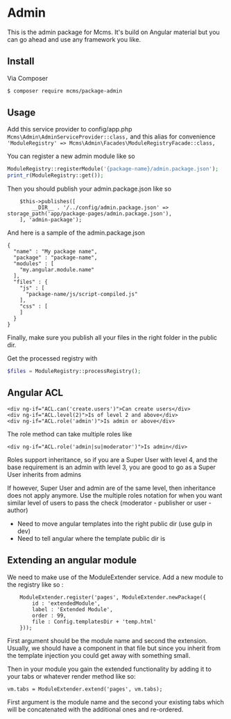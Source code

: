 # Admin
This is the admin package for Mcms. It's build on Angular material but
you can go ahead and use any framework you like.


## Install

Via Composer

``` bash
$ composer require mcms/package-admin
```

## Usage
Add this service provider to config/app.php
``` Mcms\Admin\AdminServiceProvider::class, ```
and this alias for convenience
``` 'ModuleRegistry' => Mcms\Admin\Facades\ModuleRegistryFacade::class, ```

You can register a new admin module like so
``` php
ModuleRegistry::registerModule('{package-name}/admin.package.json');
print_r(ModuleRegistry::get());
```

Then you should publish your admin.package.json like so

```
    $this->publishes([
        __DIR__ . '/../config/admin.package.json' => storage_path('app/package-pages/admin.package.json'),
    ], 'admin-package');
```

And here is a sample of the admin.package.json

```
{
  "name" : "My package name",
  "package" : "package-name",
  "modules" : [
    "my.angular.module.name"
  ],
  "files" : {
    "js" : [
      "package-name/js/script-compiled.js"
    ],
    "css" : [
    ]
  }
}

```

Finally, make sure you publish all your files in the right folder in the public dir.

Get the processed registry with

``` php
$files = ModuleRegistry::processRegistry();

```

## Angular ACL
```
<div ng-if="ACL.can('create.users')">Can create users</div>
<div ng-if="ACL.level(2)">Is of level 2 and above</div>
<div ng-if="ACL.role('admin')">Is admin or above</div>

```

The role method can take multiple roles like
```
<div ng-if="ACL.role('admin|su|moderator')">Is admin</div>
```

Roles support inheritance, so if you are a Super User
with level 4, and the base requirement is an admin
with level 3, you are good to go as a Super User inherits
from admins

If however, Super User and admin are of the same level,
then inheritance does not apply anymore. Use the multiple
roles notation for when you want similar level of users
to pass the check (moderator - publisher or user - author)


- Need to move angular templates into the right public dir (use gulp in dev)
- Need to tell angular where the template public dir is

## Extending an angular module
We need to make use of the ModuleExtender service. Add a new module to the registry
like so :
```
    ModuleExtender.register('pages', ModuleExtender.newPackage({
        id : 'extendedModule',
        label : 'Extended Module',
        order : 99,
        file : Config.templatesDir + 'temp.html'
    }));
```

First argument should be the module name and second the extension. Usually,
we should have a component in that file but since you inherit from the 
template injection you could get away with something small.
 
Then in your module you gain the extended functionality by adding it to your
tabs or whatever render method like so: 
```
vm.tabs = ModuleExtender.extend('pages', vm.tabs);
```

First argument is the module name and the second your existing tabs which will
be concatenated with the additional ones and re-ordered.
